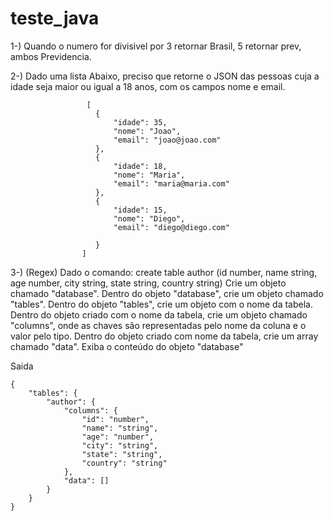 # teste_java
1-) Quando o numero for divisivel por 3 retornar Brasil, 5 retornar prev, ambos Previdencia.

2-) Dado uma lista Abaixo, preciso que retorne o JSON das pessoas cuja a idade seja maior ou igual a 18 anos, com os campos nome e email.

                     [
                       {
                           "idade": 35,
                           "nome": "Joao",
                           "email": "joao@joao.com"
                       },
                       {
                           "idade": 18,
                           "nome": "Maria",
                           "email": "maria@maria.com"
                       },
                       {
                           "idade": 15,
                           "nome": "Diego",
                           "email": "diego@diego.com"
                          
                       }
                    ]

3-) (Regex) Dado o comando: create table author (id number, name string, age number, city string, state string, country string)
Crie um objeto chamado "database".
Dentro do objeto "database", crie um objeto chamado "tables".
Dentro do objeto "tables", crie um objeto com o nome da tabela.
Dentro do objeto criado com o nome da tabela, crie um objeto chamado "columns", onde as chaves são representadas pelo nome da coluna e o valor pelo tipo.
Dentro do objeto criado com nome da tabela, crie um array chamado "data".
Exiba o conteúdo do objeto "database"

Saida

```
{
    "tables": {
        "author": {
            "columns": {
                "id": "number",
                "name": "string",
                "age": "number",
                "city": "string",
                "state": "string",
                "country": "string"
            },
            "data": []
        }
    }
}
```
